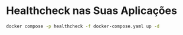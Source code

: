 # Healthcheck nas Suas Aplicações

```bash
docker compose -p healthcheck -f docker-compose.yaml up -d
```






